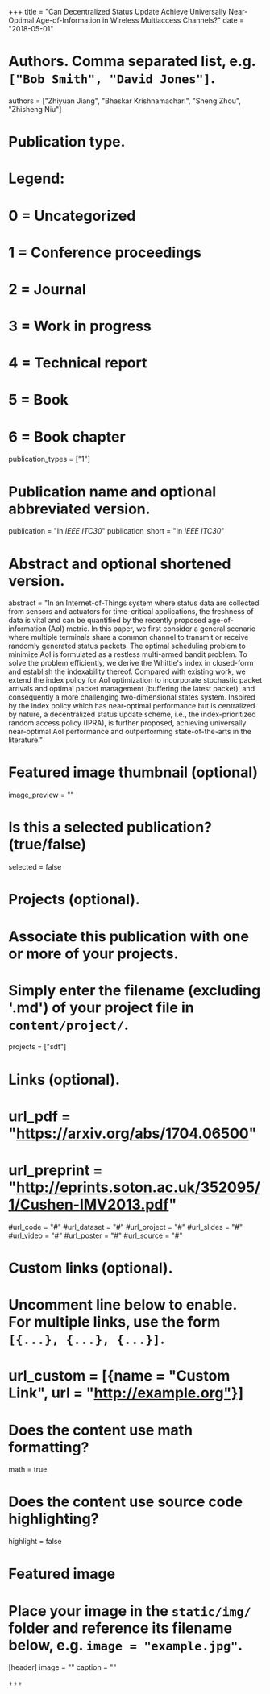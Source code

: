 +++
title = "Can Decentralized Status Update Achieve Universally Near-Optimal Age-of-Information in Wireless Multiaccess Channels?"
date = "2018-05-01"

# Authors. Comma separated list, e.g. `["Bob Smith", "David Jones"]`.
authors = ["Zhiyuan Jiang", "Bhaskar Krishnamachari", "Sheng Zhou", "Zhisheng Niu"]

# Publication type.
# Legend:
# 0 = Uncategorized
# 1 = Conference proceedings
# 2 = Journal
# 3 = Work in progress
# 4 = Technical report
# 5 = Book
# 6 = Book chapter
publication_types = ["1"]

# Publication name and optional abbreviated version.
publication = "In *IEEE ITC30*"
publication_short = "In *IEEE ITC30*"

# Abstract and optional shortened version.
abstract = "In an Internet-of-Things system where status data are collected from sensors and actuators for time-critical applications, the freshness of data is vital and can be quantified by the recently proposed age-of-information (AoI) metric. In this paper, we first consider a general scenario where multiple terminals share a common channel to transmit or receive randomly generated status packets. The optimal scheduling problem to minimize AoI is formulated as a restless multi-armed bandit problem. To solve the problem efficiently, we derive the Whittle's index in closed-form and establish the indexability thereof. Compared with existing work, we extend the index policy for AoI optimization to incorporate stochastic packet arrivals and optimal packet management (buffering the latest packet), and consequently a more challenging two-dimensional states system. Inspired by the index policy which has near-optimal performance but is centralized by nature, a decentralized status update scheme, i.e., the index-prioritized random access policy (IPRA), is further proposed, achieving universally near-optimal AoI performance and outperforming state-of-the-arts in the literature."

# Featured image thumbnail (optional)
image_preview = ""

# Is this a selected publication? (true/false)
selected = false

# Projects (optional).
#   Associate this publication with one or more of your projects.
#   Simply enter the filename (excluding '.md') of your project file in `content/project/`.
projects = ["sdt"]

# Links (optional).
# url_pdf = "https://arxiv.org/abs/1704.06500"
# url_preprint = "http://eprints.soton.ac.uk/352095/1/Cushen-IMV2013.pdf"
#url_code = "#"
#url_dataset = "#"
#url_project = "#"
#url_slides = "#"
#url_video = "#"
#url_poster = "#"
#url_source = "#"

# Custom links (optional).
#   Uncomment line below to enable. For multiple links, use the form `[{...}, {...}, {...}]`.
# url_custom = [{name = "Custom Link", url = "http://example.org"}]

# Does the content use math formatting?
math = true

# Does the content use source code highlighting?
highlight = false

# Featured image
# Place your image in the `static/img/` folder and reference its filename below, e.g. `image = "example.jpg"`.
[header]
image = ""
caption = ""

+++

